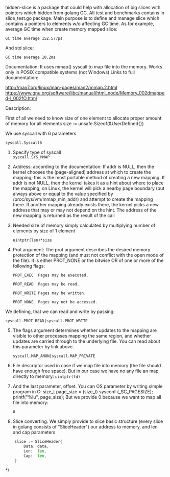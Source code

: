 hidden-slice is a package that could help with allocation of big slices with pointers which hidden from golang GC.
All test and benchmarks contains in slice_test.go package.
Main purpose is to define and manage slice which contains a pointers to elements w/o affecting GC time.
As for example, average GC time when create memory mapped slice:

`GC time average 152.577µs`

And std slice:

`GC time average 10.2ms`

Documentation:
It uses mmap() syscall to map file into the memory. Works only in POSIX compatible systems (not Windows)
Links to full documentation:

http://man7.org/linux/man-pages/man2/mmap.2.html
https://www.gnu.org/software/libc/manual/html_node/Memory_002dmapped-I_002fO.html

Description:

First of all we need to know size of one element to allocate proper amount of memory for all elements
size := unsafe.Sizeof(&UserDefined{})

We use syscall with 6 parameters
    
    syscall.Syscall6

1. Specify type of syscall  
	`syscall.SYS_MMAP`

2. Address: according to the documentation:
If addr is NULL, then the kernel chooses the (page-aligned) address at which to create the mapping; this is the most
portable method of creating a new mapping. If addr is not NULL, then the kernel takes it as a hint about where to
place the mapping; on Linux, the kernel will pick a nearby page boundary (but always above or equal to the value
specified by /proc/sys/vm/mmap_min_addr) and attempt to create the mapping there.  If another mapping already exists
there, the kernel picks a new address that may or may not depend on the hint. The address of the new mapping is
returned as the result of the call

3. Needed size of memory simply calculated by multiplying number of elements by size of 1 element
    
    `uintptr(len)*size`

4. Prot argument:
The prot argument describes the desired memory protection of the mapping (and must not conflict with the open mode of the file).
It is either PROT_NONE or the bitwise OR of one or more of the following flags:
       
       PROT_EXEC  Pages may be executed.

       PROT_READ  Pages may be read.

       PROT_WRITE Pages may be written.

       PROT_NONE  Pages may not be accessed.

We defining, that we can read and write by passing:
	
	syscall.PROT_READ|syscall.PROT_WRITE

5. The flags argument determines whether updates to the mapping are visible to other processes mapping the same region,
and whether updates are carried through to the underlying file. You can read about this parameter by link above.
	
	`syscall.MAP_ANON|syscall.MAP_PRIVATE`

6. File descriptor used in case if we map file into memory (the file should have enough free space). But in our case we
 have no any file an map directly to memory:
	`uintptr(fd)`

7. And the last parameter, offset. You can OS parameter by writing simple program in C:
 	size_t page_size = (size_t) sysconf (_SC_PAGESIZE);
    printf("%lu", page_size);
But we provide 0 because we want to map all file into memory:
	
	`0`

8. Slice converting. We simply provide to slice basic structure (every slice in golang consists of "SliceHeader") our
address to memory, and len and cap parameters

```go
	slice := SliceHeader{
		Data: data,
		Len:  len,
		Cap:  len,
	}
```

 */
